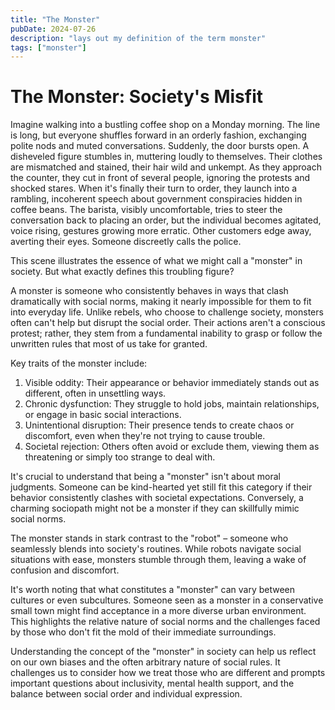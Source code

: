 ```yaml
---
title: "The Monster"
pubDate: 2024-07-26
description: "lays out my definition of the term monster"
tags: ["monster"]
---
```


# The Monster: Society's Misfit

Imagine walking into a bustling coffee shop on a Monday morning. The line is long, but everyone shuffles forward in an orderly fashion, exchanging polite nods and muted conversations. Suddenly, the door bursts open. A disheveled figure stumbles in, muttering loudly to themselves. Their clothes are mismatched and stained, their hair wild and unkempt. As they approach the counter, they cut in front of several people, ignoring the protests and shocked stares. When it's finally their turn to order, they launch into a rambling, incoherent speech about government conspiracies hidden in coffee beans. The barista, visibly uncomfortable, tries to steer the conversation back to placing an order, but the individual becomes agitated, voice rising, gestures growing more erratic. Other customers edge away, averting their eyes. Someone discreetly calls the police.

This scene illustrates the essence of what we might call a "monster" in society. But what exactly defines this troubling figure?

A monster is someone who consistently behaves in ways that clash dramatically with social norms, making it nearly impossible for them to fit into everyday life. Unlike rebels, who choose to challenge society, monsters often can't help but disrupt the social order. Their actions aren't a conscious protest; rather, they stem from a fundamental inability to grasp or follow the unwritten rules that most of us take for granted.

Key traits of the monster include:

1. Visible oddity: Their appearance or behavior immediately stands out as different, often in unsettling ways.
2. Chronic dysfunction: They struggle to hold jobs, maintain relationships, or engage in basic social interactions.
3. Unintentional disruption: Their presence tends to create chaos or discomfort, even when they're not trying to cause trouble.
4. Societal rejection: Others often avoid or exclude them, viewing them as threatening or simply too strange to deal with.

It's crucial to understand that being a "monster" isn't about moral judgments. Someone can be kind-hearted yet still fit this category if their behavior consistently clashes with societal expectations. Conversely, a charming sociopath might not be a monster if they can skillfully mimic social norms.

The monster stands in stark contrast to the "robot" – someone who seamlessly blends into society's routines. While robots navigate social situations with ease, monsters stumble through them, leaving a wake of confusion and discomfort.

It's worth noting that what constitutes a "monster" can vary between cultures or even subcultures. Someone seen as a monster in a conservative small town might find acceptance in a more diverse urban environment. This highlights the relative nature of social norms and the challenges faced by those who don't fit the mold of their immediate surroundings.

Understanding the concept of the "monster" in society can help us reflect on our own biases and the often arbitrary nature of social rules. It challenges us to consider how we treat those who are different and prompts important questions about inclusivity, mental health support, and the balance between social order and individual expression.